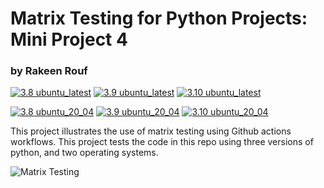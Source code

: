 # Matrix Testing for Python Projects: Mini Project 4
### by Rakeen Rouf

[![3.8 ubuntu_latest](https://byob.yarr.is/nogibjj/rmr_62_matrix_testing/ubuntu_latest_Python_3_7)](https://github.com/nogibjj/rmr_62_matrix_testing/actions/workflows/python_ci_cd.yml)
[![3.9 ubuntu_latest](https://byob.yarr.is/nogibjj/rmr_62_matrix_testing/ubuntu_latest_Python_3_8)](https://github.com/nogibjj/rmr_62_matrix_testing/actions/workflows/python_ci_cd.yml)
[![3.10 ubuntu_latest](https://byob.yarr.is/nogibjj/rmr_62_matrix_testing/ubuntu_latest_Python_3_9)](https://github.com/nogibjj/rmr_62_matrix_testing/actions/workflows/python_ci_cd.yml)

[![3.8 ubuntu_20_04](https://byob.yarr.is/nogibjj/rmr_62_matrix_testing/ubuntu_20_04_Python_3_7)](https://github.com/nogibjj/rmr_62_matrix_testing/actions/workflows/python_ci_cd.yml)
[![3.9 ubuntu_20_04](https://byob.yarr.is/nogibjj/rmr_62_matrix_testing/ubuntu_20_04_Python_3_8)](https://github.com/nogibjj/rmr_62_matrix_testing/actions/workflows/python_ci_cd.yml)
[![3.10 ubuntu_20_04](https://byob.yarr.is/nogibjj/rmr_62_matrix_testing/ubuntu_20_04_Python_3_9)](https://github.com/nogibjj/rmr_62_matrix_testing/actions/workflows/python_ci_cd.yml)

This project illustrates the use of matrix testing using Github actions workflows. This project tests the code in this repo using three versions of python, and two operating systems.

![Matrix Testing](https://user-images.githubusercontent.com/36940292/269696659-31c9fa7c-bc81-4316-93f2-bb58ef8d72fe.png)
